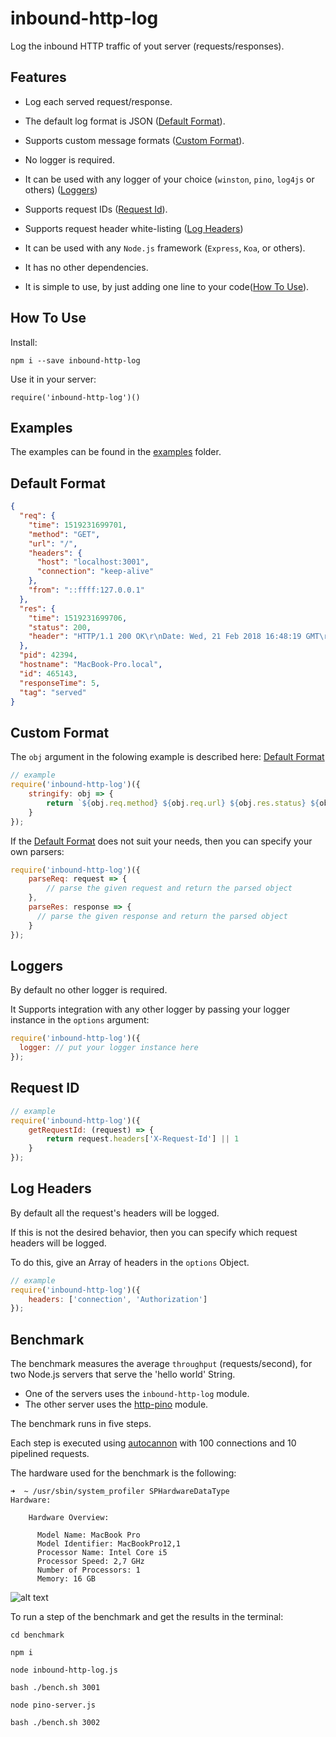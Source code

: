 # inbound-http-log

Log the inbound HTTP traffic of yout server (requests/responses).

## Features

- Log each served request/response.
- The default log format is JSON ([Default Format](#default-format)).
- Supports custom message formats ([Custom Format](#custom-format)).
- No logger is required.
- It can be used with any logger of your choice (`winston`, `pino`, `log4js` or others) ([Loggers](#loggers))
- Supports request IDs ([Request Id](#request-id)).
- Supports request header white-listing ([Log Headers](#log-headers))
- It can be used with any `Node.js` framework (`Express`, `Koa`, or others).

- It has no other dependencies. 
- It is simple to use, by just adding one line to your code([How To Use](#how-to-use)).

<a name="how-to-use"></a>
## How To Use

Install:

`npm i --save inbound-http-log`

Use it in your server:

`require('inbound-http-log')()`

<a name="examples"></a>
## Examples

The examples can be found in the [examples](https://github.com/pmatzavin/inbound-http-log/tree/master/examples) folder.

<a name="default-format"></a>
## Default Format

```json
{
  "req": {
    "time": 1519231699701,
    "method": "GET",
    "url": "/",
    "headers": {
      "host": "localhost:3001",
      "connection": "keep-alive"
    },
    "from": "::ffff:127.0.0.1"
  },
  "res": {
    "time": 1519231699706,
    "status": 200,
    "header": "HTTP/1.1 200 OK\r\nDate: Wed, 21 Feb 2018 16:48:19 GMT\r\nConnection: keep-alive\r\nContent-Length: 11\r\n\r\n"
  },
  "pid": 42394,
  "hostname": "MacBook-Pro.local",
  "id": 465143,
  "responseTime": 5,
  "tag": "served"
}
```

<a name="custom-format"></a>
## Custom Format

The `obj` argument in the folowing example is described here: [Default Format](#default-format)

```js
// example
require('inbound-http-log')({
    stringify: obj => { 
        return `${obj.req.method} ${obj.req.url} ${obj.res.status} ${obj.responseTime}ms`
    }
});
```

If the [Default Format](#default-format) does not suit your needs, 
then you can specify your own parsers:

```js
require('inbound-http-log')({
    parseReq: request => { 
        // parse the given request and return the parsed object
    },
    parseRes: response => {
      // parse the given response and return the parsed object
    }
});
```

<a name="loggers"></a>
## Loggers

By default no other logger is required.

It Supports integration with any other logger by passing your logger instance in the `options` argument:

```js
require('inbound-http-log')({
  logger: // put your logger instance here
});
```

<a name="request-id"></a>
## Request ID

```js
// example
require('inbound-http-log')({
    getRequestId: (request) => {
        return request.headers['X-Request-Id'] || 1
    }
});
```

<a name="log-headers"></a>
## Log Headers

By default all the request's headers will be logged.

If this is not the desired behavior,
 then you can specify which request headers will be logged.

To do this, give an Array of headers in the `options` Object.

```js
// example
require('inbound-http-log')({
    headers: ['connection', 'Authorization'] 
});
```

<a name="benchmark"></a>
## Benchmark

The benchmark measures the average `throughput` (requests/second),
for two Node.js servers that serve the 'hello world' String.

- One of the servers uses the `inbound-http-log` module.
- The other server uses the [http-pino](https://github.com/pinojs/pino-http) module.

The benchmark runs in five steps.

Each step is executed using [autocannon](https://www.npmjs.com/package/autocannon) with 100 connections and 10 pipelined requests.

The hardware used for the benchmark is the following:

```
➜  ~ /usr/sbin/system_profiler SPHardwareDataType
Hardware:

    Hardware Overview:

      Model Name: MacBook Pro
      Model Identifier: MacBookPro12,1
      Processor Name: Intel Core i5
      Processor Speed: 2,7 GHz
      Number of Processors: 1
      Memory: 16 GB
```

![alt text](https://raw.githubusercontent.com/pmatzavin/inbound-http-log/master/benchmark/reports/report-plot.png)

To run a step of the benchmark and get the results in the terminal:

```
cd benchmark

npm i

node inbound-http-log.js

bash ./bench.sh 3001

node pino-server.js

bash ./bench.sh 3002
```
